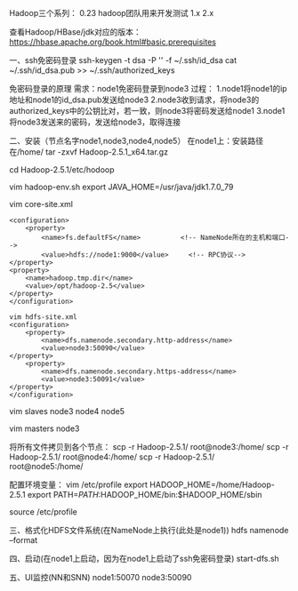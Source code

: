 Hadoop三个系列：
0.23 hadoop团队用来开发测试
1.x
2.x

查看Hadoop/HBase/jdk对应的版本：
https://hbase.apache.org/book.html#basic.prerequisites

一、ssh免密码登录
ssh-keygen -t dsa -P '' -f ~/.ssh/id_dsa
cat ~/.ssh/id_dsa.pub >> ~/.ssh/authorized_keys

免密码登录的原理
需求：node1免密码登录到node3
过程：
1.node1将node1的ip地址和node1的id_dsa.pub发送给node3
2.node3收到请求，将node3的authorized_keys中的公钥比对，若一致，则node3将密码发送给node1
3.node1将node3发送来的密码，发送给node3，取得连接

二、安装（节点名字node1,node3,node4,node5）
在node1上：安装路径在/home/
tar -zxvf Hadoop-2.5.1_x64.tar.gz

cd Hadoop-2.5.1/etc/hodoop

vim hadoop-env.sh
export JAVA_HOME=/usr/java/jdk1.7.0_79

vim core-site.xml
```
<configuration>
    <property>
        <name>fs.defaultFS</name>          <!-- NameNode所在的主机和端口-->
        <value>hdfs://node1:9000</value>     <!-- RPC协议-->
</property>
<property>
    <name>hadoop.tmp.dir</name>   
    <value>/opt/hadoop-2.5</value>
</property>
</configuration>

vim hdfs-site.xml
<configuration>
    <property>
        <name>dfs.namenode.secondary.http-address</name>         
        <value>node3:50090</value>   
</property>
    <property>
        <name>dfs.namenode.secondary.https-address</name>         
        <value>node3:50091</value>   
</property>
</configuration>
```

vim slaves
node3
node4
node5

vim masters
node3   <!-- SecondaryNameNode的主机名 -->

将所有文件拷贝到各个节点：
scp -r Hadoop-2.5.1/ root@node3:/home/
scp -r Hadoop-2.5.1/ root@node4:/home/
scp -r Hadoop-2.5.1/ root@node5:/home/

配置环境变量：
vim /etc/profile
export HADOOP_HOME=/home/Hadoop-2.5.1
export PATH=$PATH:$HADOOP_HOME/bin:$HADOOP_HOME/sbin

source /etc/profile

三、格式化HDFS文件系统(在NameNode上执行(此处是node1))
hdfs namenode –format

四、启动(在node1上启动，因为在node1上启动了ssh免密码登录)
start-dfs.sh

五、UI监控(NN和SNN)
node1:50070
node3:50090

